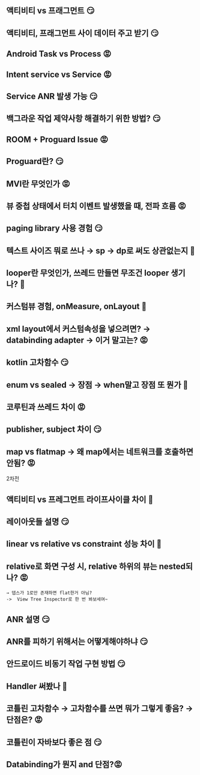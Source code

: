 ## 액티비티  vs 프래그먼트 😏 
## 액티비티, 프래그먼트 사이 데이터 주고 받기 😏
## Android Task vs Process 😡
## Intent service vs Service 😡
## Service ANR 발생 가능 😏
## 백그라운 작업 제약사항 해결하기 위한 방법? 😏
## ROOM + Proguard Issue 😡
## Proguard란? 😏
## MVI란 무엇인가 😡
## 뷰 중첩 상태에서 터치 이벤트 발생했을 때, 전파 흐름 😡
## paging library 사용 경험 😏
## 텍스트 사이즈 뭐로 쓰나 → sp → dp로 써도 상관없는지 🧐
## looper란 무엇인가, 쓰레드 만들면 무조건 looper 생기나? 🧐
## 커스텀뷰 경험, onMeasure, onLayout 🧐
## xml layout에서 커스텀속성을 넣으려면? →  databinding adapter → 이거 말고는? 😡
## kotlin 고차함수 😏
## enum vs sealed → 장점 → when말고 장점 또 뭔가 🧐
## 코루틴과 쓰레드 차이 😡
## publisher, subject 차이 😏
## map vs flatmap → 왜 map에서는 네트워크를 호출하면 안됨? 😡

2차전

## 액티비티 vs 프레그먼트 라이프사이클 차이 🧐
## 레이아웃들 설명 😏
## linear vs relative vs constraint 성능 차이 🧐
## relative로 화면 구성 시, relative 하위의 뷰는 nested되나? 😡

    → 뎁스가 1로만 존재하면 flat한거 아님?
    ->  View Tree Inspector로 한 번 봐보세여~
## ANR 설명 😏
## ANR를 피하기 위해서는 어떻게해야하냐 😏
## 안드로이드 비동기 작업 구현 방법 😏
## Handler 써봤나 🧐
## 코틀린 고차함수 → 고차함수를 쓰면 뭐가 그렇게 좋음? → 단점은? 😡
## 코틀린이 자바보다 좋은 점 😏
## Databinding가 뭔지 and 단점?😡